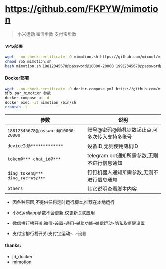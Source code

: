 # https://github.com/FKPYW/mimotion

> 小米运动 微信步数 支付宝步数

#### VPS部署
```bash
wget --no-check-certificate -O mimotion.sh https://github.com/mixool/mimotion/raw/main/mimotion.sh
chmod 755 mimotion.sh
bash mimotion.sh 18812345678@password@10000-20000 19912345678@password@2000-3000
```

#### Docker部署
```bash
wget --no-check-certificate -O docker-compose.yml https://github.com/mixool/jdmode/blob/main/mimotion.yml
修改 par_mimotion 参数
docker-compose up -d
docker exec -it mimotion /bin/sh
crontab -l
```

| 参数 | 说明 |
| -------- | ----- |
| `18812345678@password@10000-20000` | 账号@密码@随机步数起止点,可多次传入支持多账号 |
| `deviceId@*************` | 设备ID,无则使用随机ID |
| `token@*** chat_id@***` | telegram bot通知所需参数,无则不进行信息通知 |
| `ding_token@*** ding_secret@***` | 钉钉机器人通知所需参数,无则不进行信息通知 |
| `others` | 其它说明查看脚本内容 |

* 因各种原因,不提供任何定时运行脚本,推荐在本地运行

* 小米运动app步数不会更新,仅更新关联应用

* 微信排行榜开关:微信-设置-通用-辅助功能-微信运动-隐私及提醒设置

* 支付宝排行榜开关:支付宝运动-...-设置

#### thanks:
* jd_docker
* [mimotion](https://github.com/Squaregentleman/mimotion)
